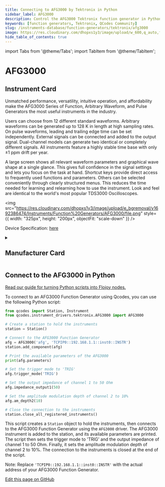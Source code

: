 ```yaml
---
title: Connecting to AFG3000 by Tektronix in Python
sidebar_label: AFG3000
description: Control the AFG3000 Tektronix function generator in Python. Unmatched performance, versatility, intuitive operation, and affordability make the AFG3000 Series of Function, Arbitrary Waveform, and Pulse Generators the most useful instruments in the industry.
keywords: [function generators, Tektronix, QCodes Community]
slug: /instruments-database/function-generators/tektronix/afg3000
image: https://res.cloudinary.com/dhopxs1y3/image/upload/w_600,q_auto,f_auto/e_bgremoval/v1692386474/Instruments/Function%20Generators/AFG3000/file.jpg
hide_table_of_contents: true
---
```


import Tabs from '@theme/Tabs';
import TabItem from '@theme/TabItem';

# AFG3000

## Instrument Card

<div className="flex">

<div>

Unmatched performance, versatility, intuitive operation, and affordability make the AFG3000 Series of Function, Arbitrary Waveform, and Pulse Generators the most useful instruments in the industry.

Users can choose from 12 different standard waveforms. Arbitrary waveforms can be generated up to 128 K in length at high sampling rates. On pulse waveforms, leading and trailing edge time can be set independently. External signals can be connected and added to the output signal. Dual-channel models can generate two identical or completely different signals. All instruments feature a highly stable time base with only ±1 ppm drift per year.

A large screen shows all relevant waveform parameters and graphical wave shape at a single glance. This gives full confidence in the signal settings and lets you focus on the task at hand. Shortcut keys provide direct access to frequently used functions and parameters. Others can be selected conveniently through clearly structured menus. This reduces the time needed for learning and relearning how to use the instrument. Look and feel are identical to the world's most popular TDS3000 Oscilloscopes.

</div>

<img src="https://res.cloudinary.com/dhopxs1y3/image/upload/e_bgremoval/v1692386474/Instruments/Function%20Generators/AFG3000/file.png" style={{ width: "325px", height: "200px", objectFit: "scale-down" }} />

</div>

<div className="flex text-center">

<p>Device Specification: <a target="\_blank" href="https://download.tek.com/datasheet/AFG3000_Series_Arbitrary-Function_Generators_Datasheet_76W-18656-5.pdf">here</a></p>

</div>

<details style={{ marginTop: "15px"}}>
<summary><h2>Manufacturer Card</h2></summary>

<img src="https://res.cloudinary.com/dhopxs1y3/image/upload/v1692806108/Instruments/Vendor%20Logos/Tektronix.png" style={{ width: "100%", height: "170px",objectFit: "scale-down" }} />

Tektronix, Inc., historically widely known as Tek, is an American company best known for manufacturing test and measurement devices such as [oscilloscopes](https://en.wikipedia.org/wiki/Oscilloscope), [logic analyzers](https://en.wikipedia.org/wiki/Logic_analyzer), and video and mobile test protocol equipment.

<ul>
  <li>Headquarters: USA</li>
  <li>Yearly Revenue (millions, USD): 5800.0</li>
  <li>Vendor Website: <a href="https://www.tek.com/en">here</a></li>
</ul>
</details>

## Connect to the AFG3000 in Python

[Read our guide for turning Python scripts into Flojoy nodes.](https://docs.flojoy.ai/custom-nodes/creating-custom-node/)
<Tabs>
<TabItem value="QCodes Community" label="QCodes Community">

To connect to an AFG3000 Function Generator using Qcodes, you can use the following Python script:

```python
from qcodes import Station, Instrument
from qcodes.instrument_drivers.tektronix.AFG3000 import AFG3000

# Create a station to hold the instruments
station = Station()

# Connect to the AFG3000 Function Generator
afg = AFG3000('afg', 'TCPIP0::192.168.1.1::inst0::INSTR')
station.add_component(afg)

# Print the available parameters of the AFG3000
print(afg.parameters)

# Set the trigger mode to 'TRIG'
afg.trigger_mode('TRIG')

# Set the output impedance of channel 1 to 50 Ohm
afg.impedance_output1(50)

# Set the amplitude modulation depth of channel 2 to 10%
afg.am_depth2(10)

# Close the connection to the instruments
station.close_all_registered_instruments()
```

This script creates a `Station` object to hold the instruments, then connects to the AFG3000 Function Generator using the `AFG3000` driver. The AFG3000 instrument is added to the station, and its available parameters are printed. The script then sets the trigger mode to 'TRIG' and the output impedance of channel 1 to 50 Ohm. Finally, it sets the amplitude modulation depth of channel 2 to 10%. The connection to the instruments is closed at the end of the script.

Note: Replace `'TCPIP0::192.168.1.1::inst0::INSTR'` with the actual address of your AFG3000 Function Generator.

</TabItem>
</Tabs>


[//]: # (Edit page on GitHub)

[Edit this page on GitHub](https://github.com/flojoy-ai/docs/blob/main/docs/instruments-database/Function%20Generators/AFG3000/AFG3000.md)
